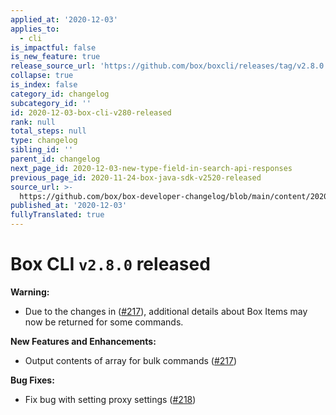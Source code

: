 ```yaml
---
applied_at: '2020-12-03'
applies_to:
  - cli
is_impactful: false
is_new_feature: true
release_source_url: 'https://github.com/box/boxcli/releases/tag/v2.8.0'
collapse: true
is_index: false
category_id: changelog
subcategory_id: ''
id: 2020-12-03-box-cli-v280-released
rank: null
total_steps: null
type: changelog
sibling_id: ''
parent_id: changelog
next_page_id: 2020-12-03-new-type-field-in-search-api-responses
previous_page_id: 2020-11-24-box-java-sdk-v2520-released
source_url: >-
  https://github.com/box/box-developer-changelog/blob/main/content/2020/12-03-box-cli-v280-released.md
published_at: '2020-12-03'
fullyTranslated: true
---
```

# Box CLI `v2.8.0` released

**Warning:**

* Due to the changes in ([#217][1]), additional details about Box Items may now be returned for some commands.

**New Features and Enhancements:**

* Output contents of array for bulk commands ([#217][1])

**Bug Fixes:**

* Fix bug with setting proxy settings ([#218][2])

[1]: https://github.com/box/boxcli/pull/217

[2]: https://github.com/box/boxcli/pull/218
